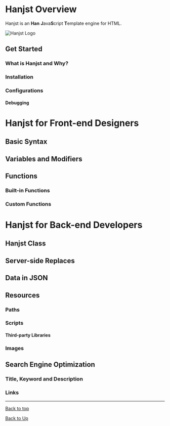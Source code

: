 
# Hanjst Overview

Hanjst is an **Han** **J**ava**S**cript **T**emplate engine for HTML.

![Hanjst Logo](http://ufqi.com/blog/wp-content/uploads/2019/06/hanjst-logo.201901.jpg)

## Get Started
### What is Hanjst and Why?
### Installation
### Configurations
#### Debugging

# Hanjst for Front-end Designers
## Basic Syntax
## Variables and Modifiers
## Functions
### Built-in Functions
### Custom Functions

# Hanjst for Back-end Developers
## Hanjst Class 
## Server-side Replaces
## Data in JSON
## Resources
### Paths
### Scripts
#### Third-party Libraries
### Images
## Search Engine Optimization
### Title, Keyword and Description
### Links

---
[Back to top](index)

[Back to Up](../index)
<!--stackedit_data:
eyJoaXN0b3J5IjpbMjAzNTA3ODIwOCw0NDg0NzAzMzFdfQ==
-->
